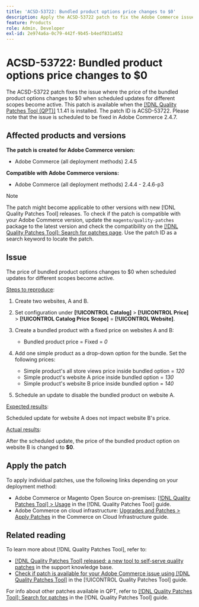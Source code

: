 ```yaml
---
title: 'ACSD-53722: Bundled product options price changes to $0'
description: Apply the ACSD-53722 patch to fix the Adobe Commerce issue where the price of the bundled product options changes to $0 when scheduled updates for different scopes become active.
feature: Products
role: Admin, Developer
exl-id: 2e974a6a-0c79-442f-9b45-b4edf831a052
---
```

# ACSD-53722: Bundled product options price changes to $0

The ACSD-53722 patch fixes the issue where the price of the bundled product options changes to $0 when scheduled updates for different scopes become active. This patch is available when the [[!DNL Quality Patches Tool (QPT)]](https://experienceleague.adobe.com/en/docs/commerce-knowledge-base/kb/announcements/commerce-announcements/magento-quality-patches-released-new-tool-to-self-serve-quality-patches) 1.1.41 is installed. The patch ID is ACSD-53722. Please note that the issue is scheduled to be fixed in Adobe Commerce 2.4.7.

## Affected products and versions

**The patch is created for Adobe Commerce version:**

* Adobe Commerce (all deployment methods) 2.4.5

**Compatible with Adobe Commerce versions:**

* Adobe Commerce (all deployment methods) 2.4.4 - 2.4.6-p3

>[!NOTE]
>
>The patch might become applicable to other versions with new [!DNL Quality Patches Tool] releases. To check if the patch is compatible with your Adobe Commerce version, update the `magento/quality-patches` package to the latest version and check the compatibility on the [[!DNL Quality Patches Tool]: Search for patches page](https://experienceleague.adobe.com/tools/commerce-quality-patches/index.html). Use the patch ID as a search keyword to locate the patch.

## Issue

The price of bundled product options changes to $0 when scheduled updates for different scopes become active.

<u>Steps to reproduce</u>:

1. Create two websites, A and B.
1. Set configuration under **[!UICONTROL Catalog]** > **[!UICONTROL Price]** > **[!UICONTROL Catalog Price Scope]** = **[!UICONTROL Website]**.
1. Create a bundled product with a fixed price on websites A and B:

    * Bundled product price = Fixed = *0*

1. Add one simple product as a drop-down option for the bundle. Set the following prices:

    * Simple product's all store views price inside bundled option = *120*
    * Simple product's website A price inside bundled option = *130*
    * Simple product's website B price inside bundled option = *140*

1. Schedule an update to disable the bundled product on website A.

<u>Expected results</u>:

Scheduled update for website A does not impact website B's price.

<u>Actual results</u>:

After the scheduled update, the price of the bundled product option on website B is changed to **$0**.

## Apply the patch

To apply individual patches, use the following links depending on your deployment method:

* Adobe Commerce or Magento Open Source on-premises: [[!DNL Quality Patches Tool] > Usage](/help/tools/quality-patches-tool/usage.md) in the [!DNL Quality Patches Tool] guide.
* Adobe Commerce on cloud infrastructure: [Upgrades and Patches > Apply Patches](https://experienceleague.adobe.com/docs/commerce-cloud-service/user-guide/develop/upgrade/apply-patches.html) in the Commerce on Cloud Infrastructure guide.

## Related reading

To learn more about [!DNL Quality Patches Tool], refer to:

* [[!DNL Quality Patches Tool] released: a new tool to self-serve quality patches](https://experienceleague.adobe.com/en/docs/commerce-knowledge-base/kb/announcements/commerce-announcements/magento-quality-patches-released-new-tool-to-self-serve-quality-patches) in the support knowledge base.
* [Check if patch is available for your Adobe Commerce issue using [!DNL Quality Patches Tool]](/help/tools/quality-patches-tool/patches-available-in-qpt/check-patch-for-magento-issue-with-magento-quality-patches.md) in the [!UICONTROL Quality Patches Tool] guide.


For info about other patches available in QPT, refer to [[!DNL Quality Patches Tool]: Search for patches](https://experienceleague.adobe.com/tools/commerce-quality-patches/index.html) in the [!DNL Quality Patches Tool] guide.
